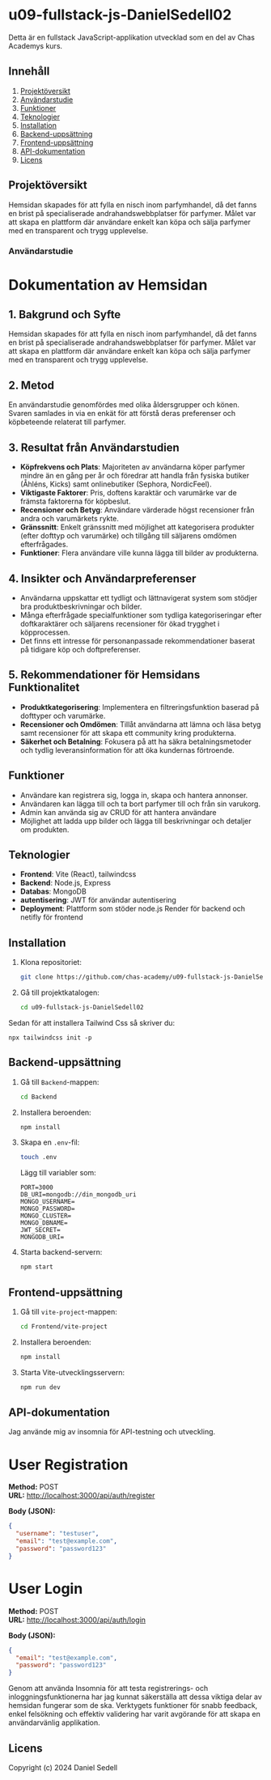 ﻿# u09-fullstack-js-DanielSedell02

Detta är en fullstack JavaScript-applikation utvecklad som en del av Chas Academys kurs.

## Innehåll

1. [Projektöversikt](#projektöversikt)
2. [Användarstudie](#användarstudie.)
3. [Funktioner](#funktioner.)
4. [Teknologier](#teknologier)
5. [Installation](#installation)
6. [Backend-uppsättning](#backend-uppsättning)
7. [Frontend-uppsättning](#frontend-uppsättning)
8. [API-dokumentation](#api-dokumentation)
9. [Licens](#licens)

## Projektöversikt

Hemsidan skapades för att fylla en nisch inom parfymhandel, då det fanns en brist på specialiserade andrahandswebbplatser för parfymer. Målet var att skapa en plattform där användare enkelt kan köpa och sälja parfymer med en transparent och trygg upplevelse. 

### Användarstudie
# Dokumentation av Hemsidan

## 1. Bakgrund och Syfte
Hemsidan skapades för att fylla en nisch inom parfymhandel, då det fanns en brist på specialiserade andrahandswebbplatser för parfymer. Målet var att skapa en plattform där användare enkelt kan köpa och sälja parfymer med en transparent och trygg upplevelse.

## 2. Metod
En användarstudie genomfördes med olika åldersgrupper och könen. Svaren samlades in via en enkät för att förstå deras preferenser och köpbeteende relaterat till parfymer.

## 3. Resultat från Användarstudien
- **Köpfrekvens och Plats**: Majoriteten av användarna köper parfymer mindre än en gång per år och föredrar att handla från fysiska butiker (Åhléns, Kicks) samt onlinebutiker (Sephora, NordicFeel).
- **Viktigaste Faktorer**: Pris, doftens karaktär och varumärke var de främsta faktorerna för köpbeslut.
- **Recensioner och Betyg**: Användare värderade högst recensioner från andra och varumärkets rykte.
- **Gränssnitt**: Enkelt gränssnitt med möjlighet att kategorisera produkter (efter dofttyp och varumärke) och tillgång till säljarens omdömen efterfrågades.
- **Funktioner**: Flera användare ville kunna lägga till bilder av produkterna. 

## 4. Insikter och Användarpreferenser
- Användarna uppskattar ett tydligt och lättnavigerat system som stödjer bra produktbeskrivningar och bilder.
- Många efterfrågade specialfunktioner som tydliga kategoriseringar efter doftkaraktärer och säljarens recensioner för ökad trygghet i köpprocessen.
- Det finns ett intresse för personanpassade rekommendationer baserat på tidigare köp och doftpreferenser.

## 5. Rekommendationer för Hemsidans Funktionalitet
- **Produktkategorisering**: Implementera en filtreringsfunktion baserad på dofttyper och varumärke.
- **Recensioner och Omdömen**: Tillåt användarna att lämna och läsa betyg samt recensioner för att skapa ett community kring produkterna.
- **Säkerhet och Betalning**: Fokusera på att ha säkra betalningsmetoder och tydlig leveransinformation för att öka kundernas förtroende.

## Funktioner
- Användare kan registrera sig, logga in, skapa och hantera annonser.
- Användaren kan lägga till och ta bort parfymer till och från sin varukorg.
- Admin kan använda sig av CRUD för att hantera användare
- Möjlighet att ladda upp bilder och lägga till beskrivningar och detaljer om produkten.

## Teknologier
- **Frontend**: Vite (React), tailwindcss 
- **Backend**: Node.js, Express
- **Databas**: MongoDB
- **autentisering**: JWT för användar autentisering 
- **Deployment**: Plattform som stöder node.js Render för backend och netifly för frontend

## Installation

1. Klona repositoriet:
   ```bash
   git clone https://github.com/chas-academy/u09-fullstack-js-DanielSedell02.git
   ```
2. Gå till projektkatalogen:
   ```bash
   cd u09-fullstack-js-DanielSedell02
   ```
Sedan för att installera Tailwind Css så skriver du: 
```npm install -D tailwindcss postcss autoprefixer
npx tailwindcss init -p
 ```
## Backend-uppsättning

1. Gå till `Backend`-mappen:
   ```bash
   cd Backend
   ```
2. Installera beroenden:
   ```bash
   npm install
   ```
3. Skapa en `.env`-fil:

   ```bash
   touch .env
   ```

   Lägg till variabler som:

   ```
   PORT=3000
   DB_URI=mongodb://din_mongodb_uri
   MONGO_USERNAME=
   MONGO_PASSWORD=
   MONGO_CLUSTER=
   MONGO_DBNAME=
   JWT_SECRET=
   MONGODB_URI=
   ```

4. Starta backend-servern:
   ```bash
   npm start
   ```

## Frontend-uppsättning

1. Gå till `vite-project`-mappen:
   ```bash
   cd Frontend/vite-project
   ```
2. Installera beroenden:
   ```bash
   npm install
   ```
3. Starta Vite-utvecklingsservern:
   ```bash
   npm run dev
   ```

   

## API-dokumentation

Jag använde mig av insomnia för API-testning och utveckling.

# User Registration

**Method:** POST  
**URL:** [http://localhost:3000/api/auth/register](http://localhost:3000/api/auth/register)

**Body (JSON):**
```json
{
  "username": "testuser",
  "email": "test@example.com",
  "password": "password123"
}
```
# User Login

**Method:** POST  
**URL:** [http://localhost:3000/api/auth/login](http://localhost:3000/api/auth/login)

**Body (JSON):**
```json
{
  "email": "test@example.com",
  "password": "password123"
}

```

 Genom att använda Insomnia för att testa registrerings- och inloggningsfunktionerna har jag kunnat säkerställa att dessa viktiga delar av hemsidan fungerar som de ska. Verktygets funktioner för snabb feedback, enkel felsökning och effektiv validering har varit avgörande för att skapa en användarvänlig applikation.



## Licens

Copyright (c) 2024 Daniel Sedell
